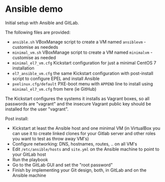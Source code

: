 # Ansible demo
Initial setup with Ansible and GitLab. 

The following files are provided:
* `ansible.sh` VBoxManage script to create a VM named `ansiblevm` - customise as neededs
* `minimal_vm.sh` VBoxManage script to create a VM named `minimalvm` - customise as needed
* `minimal_el7_vm.cfg` Kickstart configuration for just a minimal CentOS 7 installation
* `el7_ansible_vm.cfg` the same Kickstart configuration with post-install script to configure EPEL and install Ansible
* `pxelinux.cfg/default` PXE-boot menu with `APPEND` line to install using `minimal_el7_vm.cfg` from here (ie GitHub)

The Kickstart configures the systems it installs as Vagrant boxes, so all passwords are "vagrant" and the insecure Vagrant public key should be installed for the user "vagrant".

Post install:
* Kickstart at least the Ansible host and one minimal VM (in VirtualBox you can use it to create linked clones for your Gitlab server and other roles you want to test as throw away VM's)
* Configure networking: DNS, hostnames, routes, .. on all VM's
* Edit `/etc/ansible/hosts` and `site.yml` on the Ansible machine to point to your GitLab host
* Run the playbook 
* Go to the GitLab GUI and set the "root password"
* Finish by implementing your Git design, both, in GitLab and on the Ansible machine

